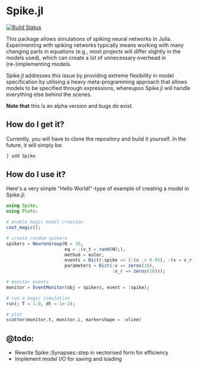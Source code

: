# Spike.jl

[![Build Status](https://github.com/FabulousFabs/Spike.jl/actions/workflows/CI.yml/badge.svg?branch=main)](https://github.com/FabulousFabs/Spike.jl/actions/workflows/CI.yml?query=branch%3Amain)

This package allows simulations of spiking neural networks in Julia. Experimenting with spiking networks typically means working with many changing parts in equations (e.g., most projects will differ slightly in the models used), which can create a lot of unnecessary overhead in (re-)implementing models.

Spike.jl addresses this issue by providing extreme flexibility in model specification by utilising a heavy meta-programming approach that allows models to be specified through expressions, whereupon Spike.jl will handle everything else behind the scenes.


**Note that** this is an alpha version and bugs do exist. 

## How do I get it?
Currently, you will have to clone the repository and build it yourself. In the future, it will simply be:

```Julia
] add Spike
```



## How do I use it?
Here's a very simple "Hello World!"-type of example of creating a model in Spike.jl:

```Julia
using Spike;
using Plots;

# enable magic model creation
cast_magic();

# create random spikers
spikers = NeuronGroup(N = 10,
                      eq = :(v_t = rand(N);),
                      method = euler,
                      events = Dict(:spike => (:(v .> 0.95), :(v = v_r;))),
                      parameters = Dict(:v => zeros(10),
                                        :v_r => zeros(10)));

# monitor events
monitor = EventMonitor(obj = spikers, event = :spike);

# run a magic simulation
run(; T = 1.0, dt = 1e-3);

# plot
scatter(monitor.t, monitor.i, markershape = :vline)
```

## @todo:
- Rewrite Spike::Synapses::step in vectorised form for efficiency
- Implement model I/O for saving and loading

